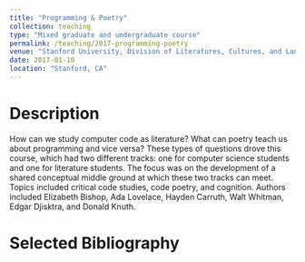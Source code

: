 ```yaml
---
title: "Programming & Poetry"
collection: teaching
type: "Mixed graduate and undergraduate course"
permalink: /teaching/2017-programming-poetry
venue: "Stanford University, Division of Literatures, Cultures, and Languages"
date: 2017-01-10
location: "Stanford, CA"
---
```


Description
======
How can we study computer code as literature? What can poetry teach us about programming and vice versa? These types of questions drove this course, which had two different tracks: one for computer science students and one for literature students. The focus was on the development of a shared conceptual middle ground at which these two tracks can meet. Topics included critical code studies, code poetry, and cognition. Authors included Elizabeth Bishop, Ada Lovelace, Hayden Carruth, Walt Whitman, Edgar Djisktra, and Donald Knuth.

Selected Bibliography
======
